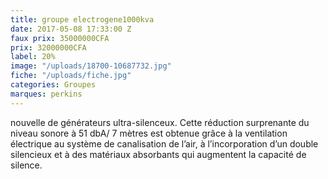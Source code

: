 ```yaml
---
title: groupe electrogene1000kva
date: 2017-05-08 17:33:00 Z
faux prix: 35000000CFA
prix: 32000000CFA
label: 20%
image: "/uploads/18700-10687732.jpg"
fiche: "/uploads/fiche.jpg"
categories: Groupes
marques: perkins
---
```


nouvelle de générateurs ultra-silenceux. Cette réduction surprenante du niveau sonore à 51 dbA/ 7 mètres est obtenue grâce à la ventilation électrique au système de canalisation de l’air, à l’incorporation d’un double silencieux et à des matériaux absorbants qui augmentent la capacité de silence. 